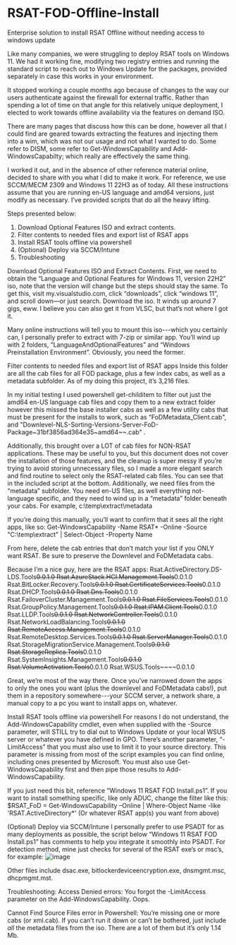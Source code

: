# RSAT-FOD-Offline-Install
Enterprise solution to install RSAT Offline without needing access to windows update


Like many companies, we were struggling to deploy RSAT tools on Windows 11. We had it working fine, modifying two registry entries and running the standard script to reach out to Windows Update for the packages, provided separately in case this works in your environment.

It stopped working a couple months ago because of changes to the way our users authenticate against the firewall for external traffic. Rather than spending a lot of time on that angle for this relatively unique deployment, I elected to work towards offline availability via the features on demand ISO.

There are many pages that discuss how this can be done, however all that I could find are geared towards extracting the features and injecting them into a wim, which was not our usage and not what I wanted to do. Some refer to DISM, some refer to Get-WindowsCapability and Add-WindowsCapabilty; which really are effectively the same thing.

I worked it out, and in the absence of other reference material online, decided to share with you what I did to make it work. For reference, we use SCCM/MECM 2309 and Windows 11 22H3 as of today. All these instructions assume that you are running en-US language and amd64 versions, just modify as necessary.  I’ve provided scripts that do all the heavy lifting.

Steps presented below:
1.	Download Optional Features ISO and extract contents.
2.	Filter contents to needed files and export list of RSAT apps
3.	Install RSAT tools offline via powershell
4.	(Optional) Deploy via SCCM/Intune
5.	Troubleshooting


Download Optional Features ISO and Extract Contents.
First, we need to obtain the “Language and Optional Features for Windows 11, version 22H2” iso, note that the version will change but the steps should stay the same. To get this, visit my.visualstudio.com, click “downloads”, click “windows 11”, and scroll down—or just search. Download the iso. It winds up around 7 gigs, eww. I believe you can also get it from VLSC, but that’s not where I got it.

Many online instructions will tell you to mount this iso---which you certainly can, I personally prefer to extract with 7-zip or similar app. You’ll wind up with 2 folders, “LanguageAndOptionalFeatures” and “Windows Preinstallation Environment”. Obviously, you need the former.


Filter contents to needed files and export list of RSAT apps
Inside this folder are all the cab files for all FOD package, plus a few index cabs, as well as a metadata subfolder. As of my doing this project, it’s 3,216 files.

In my initial testing I used powershell get-childitem to filter out just the amd64 en-US language cab files and copy them to a new extract folder however this missed the base installer cabs as well as a few utility cabs that must be present for the installs to work, such as “FoDMetadata_Client.cab", and  "Downlevel-NLS-Sorting-Versions-Server-FoD-Package~31bf3856ad364e35~amd64~~.cab" . 


Additionally, this brought over a LOT of cab files for NON-RSAT applications. These may be useful to you, but this document does not cover the installation of those features, and the cleanup is super messy if you’re trying to avoid storing unnecessary files, so I made a more elegant search and find routine to select only the RSAT-related cab files. You can see that in the included script at the bottom.
Additionally, we need files from the “metadata” subfolder. You need en-US files, as well everything not-language specific, and they need to wind up in a “metadata” folder beneath your cabs. For example, c:\temp\extract\metadata


If you’re doing this manually, you’ll want to confirm that it sees all the right apps, like so:
Get-WindowsCapability -Name RSAT* -Online -Source "C:\temp\extract" | Select-Object -Property Name 


From here, delete the cab entries that don’t match your list if you ONLY want RSAT. Be sure to preserve the Downlevel and FoDMetadata cabs.


Because I’m a nice guy, here are the RSAT apps:
Rsat.ActiveDirectory.DS-LDS.Tools~~~~0.0.1.0
Rsat.AzureStack.HCI.Management.Tools~~~~0.0.1.0
Rsat.BitLocker.Recovery.Tools~~~~0.0.1.0
Rsat.CertificateServices.Tools~~~~0.0.1.0
Rsat.DHCP.Tools~~~~0.0.1.0
Rsat.Dns.Tools~~~~0.0.1.0
Rsat.FailoverCluster.Management.Tools~~~~0.0.1.0
Rsat.FileServices.Tools~~~~0.0.1.0
Rsat.GroupPolicy.Management.Tools~~~~0.0.1.0
Rsat.IPAM.Client.Tools~~~~0.0.1.0
Rsat.LLDP.Tools~~~~0.0.1.0
Rsat.NetworkController.Tools~~~~0.0.1.0
Rsat.NetworkLoadBalancing.Tools~~~~0.0.1.0
Rsat.RemoteAccess.Management.Tools~~~~0.0.1.0
Rsat.RemoteDesktop.Services.Tools~~~~0.0.1.0
Rsat.ServerManager.Tools~~~~0.0.1.0
Rsat.StorageMigrationService.Management.Tools~~~~0.0.1.0
Rsat.StorageReplica.Tools~~~~0.0.1.0
Rsat.SystemInsights.Management.Tools~~~~0.0.1.0
Rsat.VolumeActivation.Tools~~~~0.0.1.0
Rsat.WSUS.Tools~~~~0.0.1.0

Great, we’re most of the way there. Once you’ve narrowed down the apps to only the ones you want (plus the downlevel and FoDMetadata cabs!), put them in a repository somewhere---your SCCM server, a network share, a manual copy to a pc you want to install apps on, whatever.

Install RSAT tools offline via powershell
For reasons I do not understand, the Add-WindowsCapability cmdlet, even when supplied with the -Source parameter, will STILL try to dial out to Windows Update or your local WSUS server or whatever you have defined in GPO. There’s another parameter, “-LimitAccess” that you must also use to limit it to your source directory. This parameter is missing from most of the script examples you can find online, including ones presented by Microsoft. You must also use Get-WindowsCapability first and then pipe those results to Add-WindowsCapability. 

If you just need this bit, reference “Windows 11 RSAT FOD Install.ps1”. If you want to install something specific, like only ADUC, change the filter like this:
$RSAT_FoD = Get-WindowsCapability –Online | Where-Object Name -like 'RSAT.ActiveDirectory*'
(Or whatever RSAT app(s) you want from above)

(Optional) Deploy via SCCM/Intune
I personally prefer to use PSADT for as many deployments as possible, the script below “Windows 11 RSAT FOD Install.ps1” has comments to help you integrate it smoothly into PSADT. For detection method, mine just checks for several of the RSAT exe’s or msc’s, for example:
![image](https://github.com/user-attachments/assets/615c773a-13c2-4bf8-b55a-1b227e6a5da3)

 

Other files include dsac.exe, bitlockerdeviceencryption.exe, dnsmgmt.msc, dhcpmgmt.mst.


Troubleshooting:
Access Denied errors:
You forgot the -LimitAccess parameter on the Add-WindowsCapability. Oops.

Cannot Find Source Files error in Powershell:
You’re missing one or more cabs (or xml.cab). If you can’t run it down or can’t be bothered, just include *all* the metadata files from the iso. There are a lot of them but it’s only 1.14 Mb.

